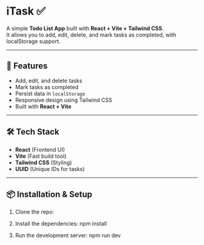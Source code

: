 # iTask ✅

A simple **Todo List App** built with **React + Vite + Tailwind CSS**.  
It allows you to add, edit, delete, and mark tasks as completed, with localStorage support.

---

## 🚀 Features
- Add, edit, and delete tasks  
- Mark tasks as completed  
- Persist data in `localStorage`  
- Responsive design using Tailwind CSS  
- Built with **React + Vite**

---

## 🛠️ Tech Stack
- **React** (Frontend UI)
- **Vite** (Fast build tool)
- **Tailwind CSS** (Styling)
- **UUID** (Unique IDs for tasks)

---

## 📦 Installation & Setup
1. Clone the repo:

2. Install the dependencies: 
    npm install 

3. Run the development server: 
    npm run dev
